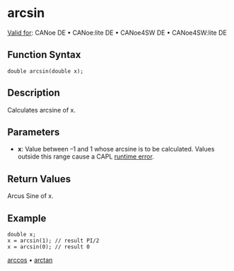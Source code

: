 # arcsin

[Valid for](../../../Shared/FeatureAvailability.md): CANoe DE • CANoe:lite DE • CANoe4SW DE • CANoe4SW:lite DE

## Function Syntax

```plaintext
double arcsin(double x);
```

## Description

Calculates arcsine of x.

## Parameters

- **x**: Value between –1 and 1 whose arcsine is to be calculated. Values outside this range cause a CAPL [runtime error](../CAPLfunctionsRuntimeError.md).

## Return Values

Arcus Sine of x.

## Example

```plaintext
double x;
x = arcsin(1); // result PI/2
x = arcsin(0); // result 0
```

[arccos](CAPLfunctionarccos.md) • [arctan](CAPLfunctionarctan.md)
